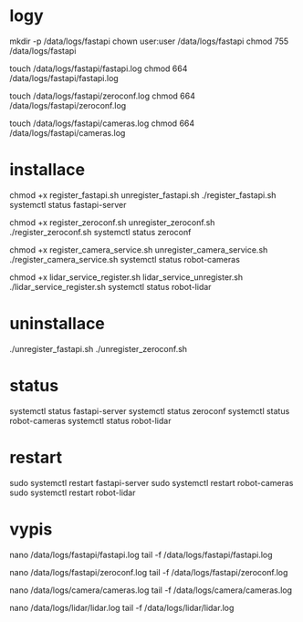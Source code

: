 # logy
mkdir -p /data/logs/fastapi
chown user:user /data/logs/fastapi
chmod 755 /data/logs/fastapi

touch /data/logs/fastapi/fastapi.log
chmod 664 /data/logs/fastapi/fastapi.log

touch /data/logs/fastapi/zeroconf.log
chmod 664 /data/logs/fastapi/zeroconf.log

touch /data/logs/fastapi/cameras.log
chmod 664 /data/logs/fastapi/cameras.log

# installace
chmod +x register_fastapi.sh unregister_fastapi.sh
./register_fastapi.sh
systemctl status fastapi-server

chmod +x register_zeroconf.sh unregister_zeroconf.sh
./register_zeroconf.sh
systemctl status zeroconf

chmod +x register_camera_service.sh unregister_camera_service.sh
./register_camera_service.sh
systemctl status robot-cameras

chmod +x lidar_service_register.sh lidar_service_unregister.sh
./lidar_service_register.sh
systemctl status robot-lidar

# uninstallace
./unregister_fastapi.sh 
./unregister_zeroconf.sh 

# status
systemctl status fastapi-server
systemctl status zeroconf
systemctl status robot-cameras
systemctl status robot-lidar

# restart
sudo systemctl restart fastapi-server
sudo systemctl restart robot-cameras
sudo systemctl restart robot-lidar

# vypis
nano /data/logs/fastapi/fastapi.log 
tail -f /data/logs/fastapi/fastapi.log

nano /data/logs/fastapi/zeroconf.log
tail -f /data/logs/fastapi/zeroconf.log

nano /data/logs/camera/cameras.log
tail -f /data/logs/camera/cameras.log

nano /data/logs/lidar/lidar.log
tail -f /data/logs/lidar/lidar.log

